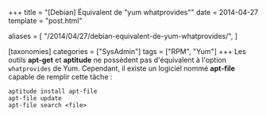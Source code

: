 +++
title = "[Debian] Équivalent de \"yum whatprovides\""
date = 2014-04-27
template = "post.html"

aliases = [
  "/2014/04/27/debian-equivalent-de-yum-whatprovides/",
]

[taxonomies]
categories = ["SysAdmin"]
tags = ["RPM", "Yum"]
+++
Les outils **apt-get** et **aptitude** ne possèdent pas d'équivalent à l'option
`whatprovides` de Yum. Cependant, il existe un logiciel nommé **apt-file**
capable de remplir cette tâche :

```
aptitude install apt-file
apt-file update
apt-file search <file>
```
